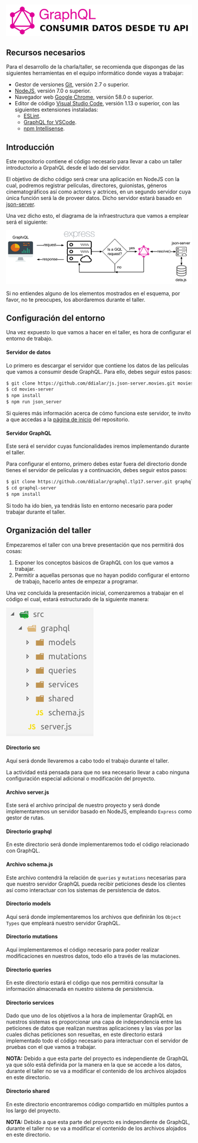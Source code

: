 ![GraphQL - Header](img/repo-header.png)

## Recursos necesarios

Para el desarrollo de la charla/taller, se recomienda que dispongas de las siguientes herramientas en el equipo informático donde vayas a trabajar:

- Gestor de versiones [Git](https://git-scm.com/), versión 2.7 o superior.
- [NodeJS](https://nodejs.org/es/download/current/), versión 7.0 o superior.
- Navegador web [Google Chrome](https://www.google.es/chrome/browser/desktop/index.html), versión 58.0 o superior.
- Editor de código [Visual Studio Code](https://code.visualstudio.com/), versión 1.13 o superior, con las siguientes extensiones instaladas:
    - [ESLint](https://marketplace.visualstudio.com/items?itemName=dbaeumer.vscode-eslint).
    - [GraphQL for VSCode](https://marketplace.visualstudio.com/items?itemName=kumar-harsh.graphql-for-vscode).
    - [npm Intellisense](https://marketplace.visualstudio.com/items?itemName=christian-kohler.npm-intellisense).

## Introducción

Este repositorio contiene el código necesario para llevar a cabo un taller introductorio a GrpahQL desde el lado del servidor.

El objetivo de dicho código será crear una aplicación en NodeJS con la cual, podremos registrar películas, directores, guionistas, géneros cinematográficos así como actores y actrices, en un segundo servidor cuya única función será la de proveer datos. Dicho servidor estará basado en [json-server](https://github.com/typicode/json-server).

Una vez dicho esto, el diagrama de la infraestructura que vamos a emplear será el siguiente:

![Server schema](img/app-server-schema.png)

Si no entiendes alguno de los elementos mostrados en el esquema, por favor, no te preocupes, los abordaremos durante el taller.

## Configuración del entorno

Una vez expuesto lo que vamos a hacer en el taller, es hora de configurar el entorno de trabajo.

#### Servidor de datos

Lo primero es descargar el servidor que contiene los datos de las películas que vamos a consumir desde GraphQL. Para ello, debes seguir estos pasos:

```sh
$ git clone https://github.com/ddialar/js.json-server.movies.git movies-server
$ cd movies-server
$ npm install
$ npm run json_server
```

Si quieres más información acerca de cómo funciona este servidor, te invito a que accedas a la [página de inicio](https://github.com/ddialar/js.json-server.movies.git#readme) del repositorio.

#### Servidor GraphQL

Este será el servidor cuyas funcionalidades iremos implementando durante el taller.

Para configurar el entorno, primero debes estar fuera del directorio donde tienes el servidor de películas y a continuación, debes seguir estos pasos:

```sh
$ git clone https://github.com/ddialar/graphql.tlp17.server.git graphql-server
$ cd graphql-server
$ npm install
```

Si todo ha ido bien, ya tendrás listo en entorno necesario para poder trabajar durante el taller.

## Organización del taller

Empezaremos el taller con una breve presentación que nos permitirá dos cosas:

1. Exponer los conceptos básicos de GraphQL con los que vamos a trabajar.
2. Permitir a aquellas personas que no hayan podido configurar el entorno de trabajo, hacerlo antes de empezar a programar.

Una vez concluída la presentación inicial, comenzaremos a trabajar en el código el cual, estará estructurado de la siguiente manera:

![Project structure](img/project-structure.png)

#### Directorio src

Aquí será donde llevaremos a cabo todo el trabajo durante el taller.

La actividad está pensada para que no sea necesario llevar a cabo ninguna configuración especial adicional o modificación del proyecto.

#### Archivo server.js

Este será el archivo principal de nuestro proyecto y será donde implementaremos un servidor basado en NodeJS, empleando `Express` como gestor de rutas.

#### Directorio graphql

En este directorio será donde implementaremos todo el código relacionado con GraphQL.

#### Archivo schema.js

Este archivo contendrá la relación de `queries` y `mutations` necesarias para que nuestro servidor GraphQL pueda recibir peticiones desde los clientes así como interactuar con los sistemas de persistencia de datos.

#### Directorio models

Aquí será donde implementaremos los archivos que definirán los `Object Types` que empleará nuestro servidor GraphQL.

#### Directorio mutations

Aquí implementaremos el código necesario para poder realizar modificaciones en nuestros datos, todo ello a través de las mutaciones.

#### Directorio queries

En este directorio estará el código que nos permitirá consultar la información almacenada en nuestro sistema de persistencia.

#### Directorio services

Dado que uno de los objetivos a la hora de implementar GraphQL en nuestros sistemas es proporcionar una capa de independencia entre las peticiones de datos que realizan nuestras aplicaciones y las vías por las cuales dichas peticiones son resueltas, en este directorio estará implementado todo el código necesario para interactuar con el servidor de pruebas con el que vamos a trabajar.

**NOTA:** Debido a que esta parte del proyecto es independiente de GraphQL ya que sólo está definida por la manera en la que se accede a los datos, durante el taller no se va a modificar el contenido de los archivos alojados en este directorio.

#### Directorio shared

En este directorio encontraremos código compartido en múltiples puntos a los largo del proyecto.

**NOTA:** Debido a que esta parte del proyecto es independiente de GraphQL, durante el taller no se va a modificar el contenido de los archivos alojados en este directorio.